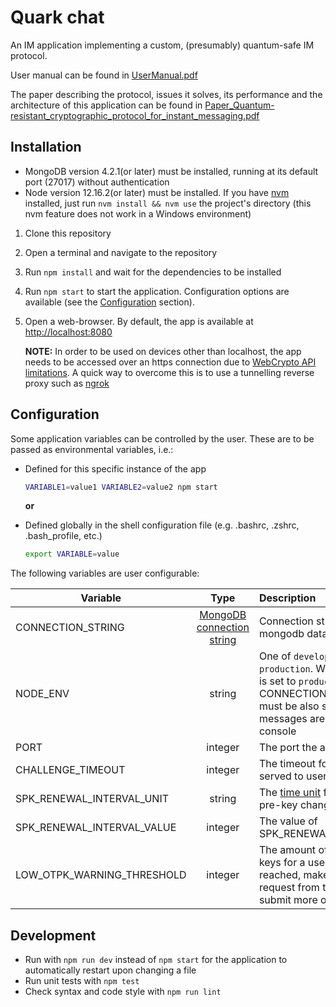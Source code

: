 # Quark chat

An IM application implementing a custom, (presumably) quantum-safe IM protocol.

User manual can be found in [UserManual.pdf](./UserManual.pdf)

The paper describing the protocol, issues it solves, its performance and the architecture of this application can be found in [Paper_Quantum-resistant_cryptographic_protocol_for_instant_messaging.pdf](./Paper_Quantum-resistant_cryptographic_protocol_for_instant_messaging.pdf)

## Installation

- MongoDB version 4.2.1(or later) must be installed, running at its default port (27017) without authentication
- Node version 12.16.2(or later) must be installed. If you have [nvm](https://github.com/nvm-sh/nvm) installed, just run `nvm install && nvm use` the project's directory (this nvm feature does not work in a Windows environment)

1. Clone this repository
2. Open a terminal and navigate to the repository
3. Run `npm install` and wait for the dependencies to be installed
4. Run `npm start` to start the application. Configuration options are available (see the [Configuration](#configuration) section).
5. Open a web-browser. By default, the app is available at <http://localhost:8080>

    **NOTE:** In order to be used on devices other than localhost, the app needs to be accessed over an https connection due to [WebCrypto API limitations](https://developer.mozilla.org/en-US/docs/Web/Security/Secure_Contexts/features_restricted_to_secure_contexts). A quick way to overcome this is to use a tunnelling reverse proxy such as [ngrok](https://ngrok.com/)

## Configuration

Some application variables can be controlled by the user. These are to be passed as environmental variables, i.e.:

- Defined for this specific instance of the app

  ```bash
  VARIABLE1=value1 VARIABLE2=value2 npm start
  ```

    **or**

- Defined globally in the shell configuration file (e.g. .bashrc, .zshrc, .bash_profile, etc.)
  
  ```bash
  export VARIABLE=value
  ```

The following variables are user configurable:

| Variable        | Type           | Description  | Default value|
| ------------- |:-------------:|:-----|:-----:|
| CONNECTION_STRING | [MongoDB connection string](https://docs.mongodb.com/manual/reference/connection-string/#connections-standard-connection-string-format) | Connection string for the mongodb database |mongodb://localhost/QuarkChatDB |
| NODE_ENV      | string | One of `development` or `production`. When this variable is set to `production`, the CONNECTION_STRING variable must be also set and error messages are not printed to the console|development |
| PORT | integer | The port the application runs at| 8080 |
| CHALLENGE_TIMEOUT | integer | The timeout for the challenges served to users in ***ms*** |60000|
|SPK_RENEWAL_INTERVAL_UNIT | string|The [time unit](https://momentjs.com/docs/#/manipulating/add/) for users' Signed pre-key change interval|d|
|SPK_RENEWAL_INTERVAL_VALUE |integer|The value of SPK_RENEWAL_INTERVAL_UNIT |2|
|LOW_OTPK_WARNING_THRESHOLD |integer|The amount of one-time pre-keys for a user which, upon reached, makes the server request from the client(user) to submit more one-time pre-keys|5|

## Development

- Run with `npm run dev` instead of `npm start` for the application to automatically restart upon changing a file
- Run unit tests with `npm test`
- Check syntax and code style with `npm run lint`
